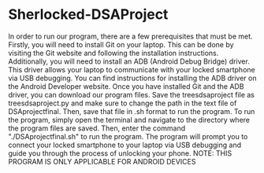 # Sherlocked-DSAProject

In order to run our program, there are a few prerequisites that must be met. Firstly, you will need to install Git on your laptop. This can be done by visiting the Git website and following the installation instructions.
Additionally, you will need to install an ADB (Android Debug Bridge) driver. This driver allows your laptop to communicate with your locked smartphone via USB debugging. You can find instructions for installing the ADB driver on the Android Developer website.
Once you have installed Git and the ADB driver, you can download our program files. Save the treesdsaproject file as treesdsaproject.py and make sure to change the path in the text file of DSAprojectfinal. Then, save that file in .sh format to run the program.
To run the program, simply open the terminal and navigate to the directory where the program files are saved. Then, enter the command "./DSAprojectfinal.sh" to run the program. The program will prompt you to connect your locked smartphone to your laptop via USB debugging and guide you through the process of unlocking your phone. NOTE: THIS PROGRAM IS ONLY APPLICABLE FOR ANDROID DEVICES

